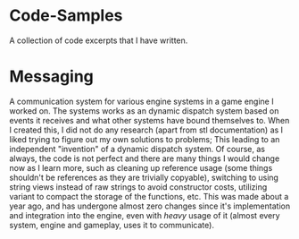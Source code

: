 # Code-Samples
A collection of code excerpts that I have written.

# Messaging
A communication system for various engine systems in a game engine I worked on. The systems works as an dynamic dispatch system based on events it receives and what other systems have bound themselves to. When I created this, I did not do any research (apart from stl documentation) as I liked trying to figure out my own solutions to problems; This leading to an independent "invention" of a dynamic dispatch system. Of course, as always, the code is not perfect and there are many things I would change now as I learn more, such as cleaning up reference usage (some things shouldn't be references as they are trivially copyable), switching to using string views instead of raw strings to avoid constructor costs, utilizing variant to compact the storage of the functions, etc. This was made about a year ago, and has undergone almost zero changes since it's implementation and integration into the engine, even with *heavy* usage of it (almost every system, engine and gameplay, uses it to communicate).
